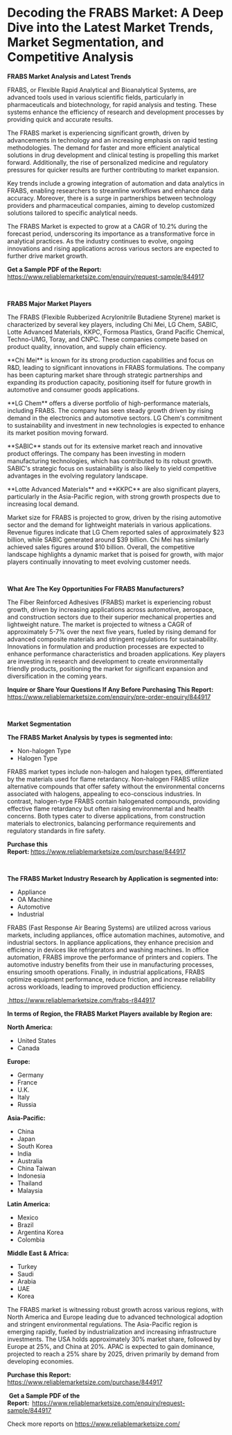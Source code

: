 <p><h1>Decoding the FRABS Market: A Deep Dive into the Latest Market Trends, Market Segmentation, and Competitive Analysis</h1></p><p><strong>FRABS Market Analysis and Latest Trends</strong></p>
<p><p>FRABS, or Flexible Rapid Analytical and Bioanalytical Systems, are advanced tools used in various scientific fields, particularly in pharmaceuticals and biotechnology, for rapid analysis and testing. These systems enhance the efficiency of research and development processes by providing quick and accurate results.</p><p>The FRABS market is experiencing significant growth, driven by advancements in technology and an increasing emphasis on rapid testing methodologies. The demand for faster and more efficient analytical solutions in drug development and clinical testing is propelling this market forward. Additionally, the rise of personalized medicine and regulatory pressures for quicker results are further contributing to market expansion.</p><p>Key trends include a growing integration of automation and data analytics in FRABS, enabling researchers to streamline workflows and enhance data accuracy. Moreover, there is a surge in partnerships between technology providers and pharmaceutical companies, aiming to develop customized solutions tailored to specific analytical needs.</p><p>The FRABS Market is expected to grow at a CAGR of 10.2% during the forecast period, underscoring its importance as a transformative force in analytical practices. As the industry continues to evolve, ongoing innovations and rising applications across various sectors are expected to further drive market growth.</p></p>
<p><strong>Get a Sample PDF of the Report:&nbsp;</strong> <a href="https://www.reliablemarketsize.com/enquiry/request-sample/844917?utm_campaign=1103&utm_medium=2&utm_source=Github&utm_content=ia&utm_term=09112024&utm_id=frabs">https://www.reliablemarketsize.com/enquiry/request-sample/844917</a></p>
<p>&nbsp;</p>
<p><strong>FRABS Major Market Players</strong></p>
<p><p>The FRABS (Flexible Rubberized Acrylonitrile Butadiene Styrene) market is characterized by several key players, including Chi Mei, LG Chem, SABIC, Lotte Advanced Materials, KKPC, Formosa Plastics, Grand Pacific Chemical, Techno-UMG, Toray, and CNPC. These companies compete based on product quality, innovation, and supply chain efficiency.</p><p>**Chi Mei** is known for its strong production capabilities and focus on R&D, leading to significant innovations in FRABS formulations. The company has been capturing market share through strategic partnerships and expanding its production capacity, positioning itself for future growth in automotive and consumer goods applications.</p><p>**LG Chem** offers a diverse portfolio of high-performance materials, including FRABS. The company has seen steady growth driven by rising demand in the electronics and automotive sectors. LG Chem's commitment to sustainability and investment in new technologies is expected to enhance its market position moving forward.</p><p>**SABIC** stands out for its extensive market reach and innovative product offerings. The company has been investing in modern manufacturing technologies, which has contributed to its robust growth. SABIC's strategic focus on sustainability is also likely to yield competitive advantages in the evolving regulatory landscape.</p><p>**Lotte Advanced Materials** and **KKPC** are also significant players, particularly in the Asia-Pacific region, with strong growth prospects due to increasing local demand.</p><p>Market size for FRABS is projected to grow, driven by the rising automotive sector and the demand for lightweight materials in various applications. Revenue figures indicate that LG Chem reported sales of approximately $23 billion, while SABIC generated around $39 billion. Chi Mei has similarly achieved sales figures around $10 billion. Overall, the competitive landscape highlights a dynamic market that is poised for growth, with major players continually innovating to meet evolving customer needs.</p></p>
<p>&nbsp;</p>
<p><strong>What Are The Key Opportunities For FRABS Manufacturers?</strong></p>
<p><p>The Fiber Reinforced Adhesives (FRABS) market is experiencing robust growth, driven by increasing applications across automotive, aerospace, and construction sectors due to their superior mechanical properties and lightweight nature. The market is projected to witness a CAGR of approximately 5-7% over the next five years, fueled by rising demand for advanced composite materials and stringent regulations for sustainability. Innovations in formulation and production processes are expected to enhance performance characteristics and broaden applications. Key players are investing in research and development to create environmentally friendly products, positioning the market for significant expansion and diversification in the coming years.</p></p>
<p><strong>Inquire or Share Your Questions If Any Before Purchasing This Report:</strong> <a href="https://www.reliablemarketsize.com/enquiry/pre-order-enquiry/844917?utm_campaign=1103&utm_medium=2&utm_source=Github&utm_content=ia&utm_term=09112024&utm_id=frabs">https://www.reliablemarketsize.com/enquiry/pre-order-enquiry/844917</a></p>
<p>&nbsp;</p>
<p><strong>Market Segmentation</strong></p>
<p><strong>The FRABS Market Analysis by types is segmented into:</strong></p>
<p><ul><li>Non-halogen Type</li><li>Halogen Type</li></ul></p>
<p><p>FRABS market types include non-halogen and halogen types, differentiated by the materials used for flame retardancy. Non-halogen FRABS utilize alternative compounds that offer safety without the environmental concerns associated with halogens, appealing to eco-conscious industries. In contrast, halogen-type FRABS contain halogenated compounds, providing effective flame retardancy but often raising environmental and health concerns. Both types cater to diverse applications, from construction materials to electronics, balancing performance requirements and regulatory standards in fire safety.</p></p>
<p><strong>Purchase this Report:&nbsp;</strong><a href="https://www.reliablemarketsize.com/purchase/844917?utm_campaign=1103&utm_medium=2&utm_source=Github&utm_content=ia&utm_term=09112024&utm_id=frabs">https://www.reliablemarketsize.com/purchase/844917</a></p>
<p>&nbsp;</p>
<p><strong>The FRABS Market Industry Research by Application is segmented into:</strong></p>
<p><ul><li>Appliance</li><li>OA Machine</li><li>Automotive</li><li>Industrial</li></ul></p>
<p><p>FRABS (Fast Response Air Bearing Systems) are utilized across various markets, including appliances, office automation machines, automotive, and industrial sectors. In appliance applications, they enhance precision and efficiency in devices like refrigerators and washing machines. In office automation, FRABS improve the performance of printers and copiers. The automotive industry benefits from their use in manufacturing processes, ensuring smooth operations. Finally, in industrial applications, FRABS optimize equipment performance, reduce friction, and increase reliability across workloads, leading to improved production efficiency.</p></p>
<p><a href="https://www.reliablemarketsize.com/frabs-r844917?utm_campaign=1103&utm_medium=2&utm_source=Github&utm_content=ia&utm_term=09112024&utm_id=frabs">&nbsp;https://www.reliablemarketsize.com/frabs-r844917</a></p>
<p><strong>In terms of Region, the FRABS Market Players available by Region are:</strong></p>
<p>
    <p> <strong> North America: </strong>
        <ul>
            <li>United States</li>
            <li>Canada</li>
        </ul>
        </p> 
    <p> <strong> Europe: </strong>
        <ul>
            <li>Germany</li>
            <li>France</li>
            <li>U.K.</li>
            <li>Italy</li>
            <li>Russia</li>
        </ul>
        </p> 
    <p> <strong> Asia-Pacific: </strong>
        <ul>
            <li>China</li>
            <li>Japan</li>
            <li>South Korea</li>
            <li>India</li>
            <li>Australia</li>
            <li>China Taiwan</li>
            <li>Indonesia</li>
            <li>Thailand</li>
            <li>Malaysia</li>
        </ul>
        </p> 
    <p> <strong> Latin America: </strong>
        <ul>
            <li>Mexico</li>
            <li>Brazil</li>
            <li>Argentina Korea</li>
            <li>Colombia</li>
        </ul>
        </p> 
    <p> <strong> Middle East & Africa: </strong>
        <ul>
            <li>Turkey</li>
            <li>Saudi</li>
            <li>Arabia</li>
            <li>UAE</li>
            <li>Korea</li>
        </ul>
    </p>
    </p>
<p><p>The FRABS market is witnessing robust growth across various regions, with North America and Europe leading due to advanced technological adoption and stringent environmental regulations. The Asia-Pacific region is emerging rapidly, fueled by industrialization and increasing infrastructure investments. The USA holds approximately 30% market share, followed by Europe at 25%, and China at 20%. APAC is expected to gain dominance, projected to reach a 25% share by 2025, driven primarily by demand from developing economies.</p></p>
<p><strong>Purchase this Report: </strong><a href="https://www.reliablemarketsize.com/purchase/844917?utm_campaign=1103&utm_medium=2&utm_source=Github&utm_content=ia&utm_term=09112024&utm_id=frabs">https://www.reliablemarketsize.com/purchase/844917</a></p>
<p>&nbsp;<strong>Get a Sample PDF of the Report:&nbsp;&nbsp;</strong><a href="https://www.reliablemarketsize.com/enquiry/request-sample/844917?utm_campaign=1103&utm_medium=2&utm_source=Github&utm_content=ia&utm_term=09112024&utm_id=frabs">https://www.reliablemarketsize.com/enquiry/request-sample/844917</a></p>
<p><strong></strong></p>
<p>Check more reports on <a href="https://www.reliablemarketsize.com/?utm_campaign=1103&utm_medium=2&utm_source=Github&utm_content=ia&utm_term=09112024&utm_id=frabs">https://www.reliablemarketsize.com/</a></p>